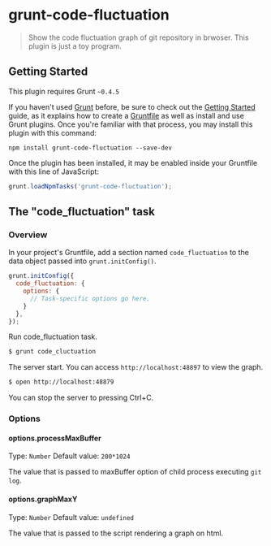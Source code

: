 # grunt-code-fluctuation

> Show the code fluctuation graph of git repository in brwoser. This plugin is just a toy program.

## Getting Started
This plugin requires Grunt `~0.4.5`

If you haven't used [Grunt](http://gruntjs.com/) before, be sure to check out the [Getting Started](http://gruntjs.com/getting-started) guide, as it explains how to create a [Gruntfile](http://gruntjs.com/sample-gruntfile) as well as install and use Grunt plugins. Once you're familiar with that process, you may install this plugin with this command:

```shell
npm install grunt-code-fluctuation --save-dev
```

Once the plugin has been installed, it may be enabled inside your Gruntfile with this line of JavaScript:

```js
grunt.loadNpmTasks('grunt-code-fluctuation');
```

## The "code_fluctuation" task

### Overview
In your project's Gruntfile, add a section named `code_fluctuation` to the data object passed into `grunt.initConfig()`.

```js
grunt.initConfig({
  code_fluctuation: {
    options: {
      // Task-specific options go here.
    }
  },
});
```

Run code_fluctuation task.

```bash
$ grunt code_cluctuation
```

The server start. You can access `http://localhost:48897` to view the graph.

```bash
$ open http://localhost:48879
```

You can stop the server to pressing Ctrl+C.

### Options

#### options.processMaxBuffer
Type: `Number`
Default value: `200*1024`

The value that is passed to maxBuffer option of child process executing `git log`.

#### options.graphMaxY
Type: `Number`
Default value: `undefined`

The value that is passed to the script rendering a graph on html.
